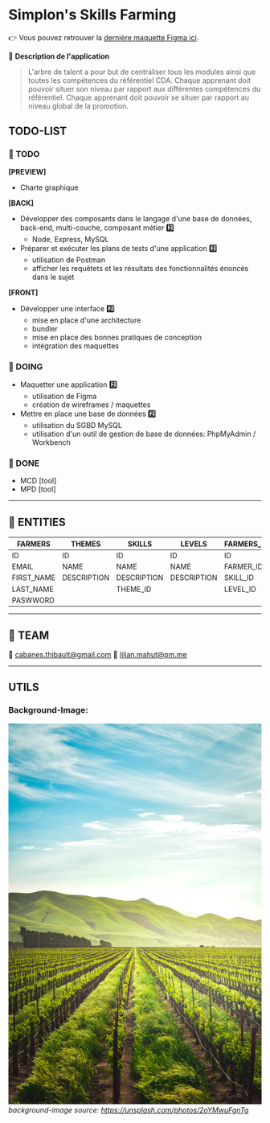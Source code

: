 # Simplon's Skills Farming

:point_right: Vous pouvez retrouver la [dernière maquette Figma ici](https://www.figma.com/file/sxHkQE8ntzhyIBLPfE2IU5/skills-tree).

:mag_right: **Description de l'application**

> L'arbre de talent a pour but de centraliser tous les modules ainsi que toutes les compétences du référentiel CDA.
> Chaque apprenant doit pouvoir situer son niveau par rapport aux différentes compétences du référentiel.
> Chaque apprenant doit pouvoir se situer par rapport au niveau global de la promotion.

## TODO-LIST

### :closed_book: TODO

**[PREVIEW]**

- Charte graphique

**[BACK]**

- Développer des composants dans le langage d'une base de données, back-end, multi-couche, composant métier **:two:**
  - Node, Express, MySQL
- Préparer et exécuter les plans de tests d'une application **:two:**
  - utilisation de Postman
  - afficher les requêtets et les résultats des fonctionnalités énoncés dans le sujet

**[FRONT]**

- Développer une interface **:two:**
  - mise en place d'une architecture
  - bundler
  - mise en place des bonnes pratiques de conception
  - intégration des maquettes

### :orange_book: DOING

- Maquetter une application **:two:**
  - utilisation de Figma
  - création de wireframes / maquettes
- Mettre en place une base de données **:two:**
  - utilisation du SGBD MySQL
  - utilisation d'un outil de gestion de base de données: PhpMyAdmin / Workbench

### :green_book: DONE

- MCD [tool]
- MPD [tool]

---

## :scroll: ENTITIES

| FARMERS    | THEMES      | SKILLS      | LEVELS      | FARMERS_SKILLS_LEVELS | FARMERS_SKILLS_TIPS |
| ---------- | ----------- | ----------- | ----------- | --------------------- | ------------------- |
| ID         | ID          | ID          | ID          | ID                    | ID                  |
| EMAIL      | NAME        | NAME        | NAME        | FARMER_ID             | FARMER_ID           |
| FIRST_NAME | DESCRIPTION | DESCRIPTION | DESCRIPTION | SKILL_ID              | SKILL_ID            |
| LAST_NAME  |             | THEME_ID    |             | LEVEL_ID              | TIP_NAME            |
| PASWWORD   |             |             |             |                       | TIP_CONTENT         |

---

## :star2: TEAM

:email: cabanes.thibault@gmail.com
:email: lilian.mahut@pm.me

---

## UTILS

### Background-Image:

![alt text](./assets/images/background.jpg)
_background-image source: https://unsplash.com/photos/2oYMwuFgnTg_
